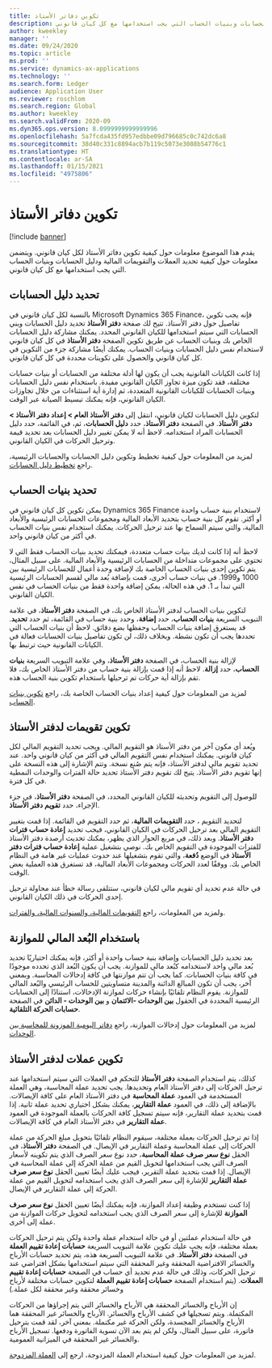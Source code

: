 ```yaml
---
title: تكوين دفاتر الأستاذ
description: يقدم هذا الموضوع معلومات حول كيفية تكوين دفاتر الأستاذ لكل كيان قانوني. ويتضمن معلومات حول كيفية تحديد العملات والتقويمات المالية ودليل الحسابات وبنيات الحساب التي يجب استخدامها مع كل كيان قانوني.
author: kweekley
manager: ''
ms.date: 09/24/2020
ms.topic: article
ms.prod: ''
ms.service: dynamics-ax-applications
ms.technology: ''
ms.search.form: Ledger
audience: Application User
ms.reviewer: roschlom
ms.search.region: Global
ms.author: kweekley
ms.search.validFrom: 2020-09
ms.dyn365.ops.version: 8.0999999999999996
ms.openlocfilehash: 5a7fcda435fd957edbbe09d796685c0c742dc6a8
ms.sourcegitcommit: 38d40c331c8894acb7b119c5073e3088b54776c1
ms.translationtype: HT
ms.contentlocale: ar-SA
ms.lasthandoff: 01/15/2021
ms.locfileid: "4975806"
---
```

# <a name="configure-ledgers"></a>تكوين دفاتر الأستاذ

[!include [banner](../includes/banner.md)]

يقدم هذا الموضوع معلومات حول كيفية تكوين دفاتر الأستاذ لكل كيان قانوني. ويتضمن معلومات حول كيفية تحديد العملات والتقويمات المالية ودليل الحسابات وبنيات الحساب التي يجب استخدامها مع كل كيان قانوني.

## <a name="selecting-the-chart-of-accounts"></a>تحديد دليل الحسابات

بالنسبة لكل كيان قانوني في Microsoft Dynamics 365 Finance، فإنه يجب تكوين تفاصيل حول دفتر الأستاذ. تتيح لك صفحة **دفتر الأستاذ** تحديد دليل الحسابات وبني الحسابات التي سيتم استخدامها للكيان القانوني المحدد. يمكنك مشاركة دليل الحسابات الخاص بك وبنيات الحساب عن طريق تكوين الصفحة **دفتر الأستاذ** في كل كيان قانوني لاستخدام نفس دليل الحسابات وبنيات الحساب. يمكنك أيضًا مشاركة جزء من التكوين في كل كيان قانوني والحصول على تكوينات محددة في كل كيان قانوني.

إذا كانت الكيانات القانونية يجب أن يكون لها أدلة مختلفة من الحسابات أو بنيات حسابات مختلفة، فقد تكون ميزة تجاوز الكيان القانوني مفيدة. باستخدام نفس دليل الحسابات وبنيات الحسابات للكيانات القانونية المتعددة، ثم إدارة أية استثناءات من خلال تجاوزات الكيان القانوني، فإنه يمكنك تبسيط الصيانة عبر الوقت.

لتكوين دليل الحسابات لكيان قانوني، انتقل إلى **دفتر الأستاذ العام \> إعداد دفتر الأستاذ \> دفتر الأستاذ**. في الصفحة **دفتر الأستاذ**، حدد **دليل الحسابات**، ثم، في القائمة، حدد دليل الحسابات المراد استخدامه. لاحظ أنه لا يمكن تغيير دليل الحسابات بعد تحديد قيمة وترحيل الحركات في الكيان القانوني.

لمزيد من المعلومات حول كيفية تخطيط وتكوين دليل الحسابات والحسابات الرئيسية، راجع [تخطيط دليل الحسابات](plan-chart-of-accounts.md).

## <a name="selecting-account-structures"></a>تحديد بنيات الحساب

يمكن تكوين كل كيان قانوني في Dynamics 365 Finance لاستخدام بنية حساب واحدة أو أكثر. تقوم كل بنية حساب بتحديد الأبعاد المالية ومجموعات الحسابات الرئيسية والأبعاد المالية، والتي سيتم السماح بها عند ترحيل الحركات. يمكنك استخدام نفس بنيات الحساب في أكثر من كيان قانوني واحد.

لاحظ أنه إذا كانت لديك بنيات حساب متعددة، فيمكنك تحديد بنيات الحساب فقط التي لا تحتوي على مجموعات متداخلة من الحسابات الرئيسية والأبعاد المالية. على سبيل المثال، يتم تكوين إحدى بنيات الحساب الخاصة بك لإضافة وحدة أعمال للحسابات الرئيسية بين 1000 و1999. في بنيات حساب أخرى، قمت بإضافة بُعد مالي لقسم الحسابات الرئيسية التي تبدأ بـ 1. في هذه الحالة، يمكن إضافة واحدة فقط من بنيات الحساب في نفس الكيان القانوني.

لتكوين بنيات الحساب لدفتر الأستاذ الخاص بك، في الصفحة **دفتر الأستاذ**، في علامة التبويب السريعة **بنيات الحساب**، حدد **إضافة**، وحدد بنية حساب في القائمة، ثم حدد **تحديد**. قد يستغرق إضافة بنيات الحساب وحفظها بضع دقائق. لاحظ أن بنيات الحساب التي تحددها يجب أن تكون نشطة. وبخلاف ذلك، لن تكون تفاصيل بنيات الحسابات فعالة في الكيانات القانونية حيث ترتبط بها.

لإزالة بنية الحساب، في الصفحة **دفتر الأستاذ**، وفي علامة التبويب السريعة **بنيات الحساب**، حدد **إزالة**. لاحظ أنه إذا قمت بإزالة بنية حساب من دفتر الأستاذ الخاص بك، فلا تقم بإزالة أية حركات تم ترحيلها باستخدام تكوين بنية الحساب هذه.

لمزيد من المعلومات حول كيفية إعداد بنيات الحساب الخاصة بك، راجع [تكوين بنيات الحساب](configure-account-structures.md).

## <a name="configuring-calendars-for-the-ledger"></a>تكوين تقويمات لدفتر الأستاذ

ويُعد أي مكون آخر من دفتر الأستاذ هو التقويم المالي. ويجب تحديد التقويم المالي لكل كيان قانوني. يمكنك استخدام نفس التقويم المالي في أكثر من كيان قانوني واحد. عند تحديد تقويم مالي لدفتر الأستاذ، فإنه يتم صُنع نسخة. وتتم الإشارة إلى هذه النسخة على إنها تقويم دفتر الأستاذ. يتيح لك تقويم دفتر الأستاذ تحديد حالة الفترات والوحدات النمطية في كل فترة.

للوصول إلى التقويم وتحديثه للكيان القانوني المحدد، في الصفحة **دفتر الأستاذ**، في جزء الإجراء، حدد **تقويم دفتر الأستاذ**.

لتحديد التقويم ، حدد **التقويمات المالية**، ثم حدد التقويم في القائمة. إذا قمت بتغيير التقويم المالي بعد ترحيل الحركات في الكيان القانوني، فيجب تحديد **إعادة حساب فترات دفتر الأستاذ**. وبعد ذلك، في مربع الحوار الذي يظهر، يمكنك تحديث أرصدة دفتر الأستاذ للفترات الموجودة في التقويم الخاص بك. نوصي بتشغيل عملية **إعادة حساب فترات دفتر الأستاذ** في الوضع **دُفعة**، والتي تقوم بتشغيلها عند حدوث عمليات غير هامة في النظام الخاص بك. ووفقًا لعدد الحركات ومجموعات الأبعاد المالية، قد تستغرق هذه العملية بعض الوقت.

في حالة عدم تحديد أي تقويم مالي لكيان قانوني، ستتلقى رسالة خطأ عند محاولة ترحيل إحدى الحركات في ذلك الكيان القانوني.

ولمزيد من المعلومات، راجع [التقويمات المالية، والسنوات المالية، والفترات](../budgeting/fiscal-calendars-fiscal-years-periods.md).

## <a name="using-a-balancing-financial-dimension"></a>باستخدام البُعد المالي للموازنة

بعد تحديد دليل الحسابات وإضافة بنية حساب واحدة أو أكثر، فإنه يمكنك اختياريًا تحديد بُعد مالي واحد لاستخدامه كبُعد مالي للموازنة. يجب أن يكون البُعد الذي تحدده موجودًا في كافة بنيات الحسابات. كما يجب أن تتم موازنتها في كافة إدخالات المحاسبة. وبمعني آخر، يجب أن تكون المبالغ الدائنة والمدينة متساويتين للحساب الرئيسي والبُعد المالي للموازنة. يقوم النظام تلقائيًا بإنشاء حركات لموازنة الإدخالات، استنادًا إلى الحسابات الرئيسية المحددة في الحقول **بين الوحدات -الائتمان** و **بين الوحدات - الدائن** في الصفحة **حسابات الحركة التلقائية**.

لمزيد من المعلومات حول إدخالات الموازنة، راجع [دفاتر اليومية الموزونة للمحاسبة بين الوحدات](example-balanced-journals-interunit-accounting.md).

## <a name="configuring-currencies-for-the-ledger"></a>تكوين عملات لدفتر الأستاذ

كذلك، يتم استخدام الصفحة **دفتر الأستاذ** للتحكم في العملات التي سيتم استخدامها عند ترحيل الحركات إلى دفتر الأستاذ العام وتحديدها. يجب تحديد عملة المحاسبة، وهي العملة المستخدمة في العمود **عملة المحاسبة** في دفتر الأستاذ العام على كافة الإيصالات. بالإضافة إلى ذلك، في العمود **عملة التقارير**، يمكنك بشكل اختياري تحديد عملة ثانية. إذا قمت بتحديد عملة التقارير، فإنه سيتم تسجيل كافة الحركات بالعملة الموجودة في العمود **عملة التقارير** في دفتر الأستاذ العام في كافة الإيصالات.

إذا تم ترحيل الحركات بعملة مختلفة، سيقوم النظام تلقائيًا بتحويل مبلغ الحركة من عملة الحركات إلى عملة المحاسبة وعملة التقارير في الإيصال. في الصفحة **دفتر الأستاذ**، في الحقل **نوع سعر صرف عملة المحاسبة**، حدد نوع سعر الصرف الذي يتم تكوينه لأسعار الصرف التي يجب استخدامها لتحويل القيم من عملة الحركة إلى عملة المحاسبة في الإيصال. إذا قمت بتحديد عملة التقرير، فيجب عليك أيضًا تعيين الحقل **نوع سعر صرف عملة التقارير** للإشارة إلى سعر الصرف الذي يجب استخدامه لتحويل القيم من عملة الحركة إلى عملة التقارير في الإيصال.

إذا كنت تستخدم وظيفة إعداد الموازنة، فإنه يمكنك أيضًا تعيين الحقل **نوع سعر صرف الموازنة** للإشارة إلى سعر الصرف الذي يجب استخدامه لتحويل حركات الموازنة من عملة إلى أخرى.

في حالة استخدام عملتين أو في حالة استخدام عملة واحدة ولكن يتم ترحيل الحركات بعملة مختلفة، فإنه يجب عليك تكوين علامة التبويب السريعة **حسابات إعادة تقييم العملة** في الصفحة **دفتر الأستاذ**. في علامة التبويب السريعة هذه، يتم تحديد حسابات الأرباح والخسائر الافتراضية المحققة وغير المحققة التي سيتم استخدامها بشكل افتراضي عند ترحيل الحركات، وذلك في حالة عدم تحديد أي حساب في الصفحة **حسابات إعادة تقييم العملات**. (يتم استخدام الصفحة **حسابات إعادة تقييم العملة** لتكوين حسابات مختلفة لأرباح وخسائر محققة وغير محققة لكل عملة.)

إن الأرباح والخسائر المحققة هي الأرباح والخسائر التي يتم إجراؤها من الحركات المكتملة. ويتم تسجيلها في كشف الأرباح والخسائر. الأرباح والخسائر غير المحققة هما الأرباح والخسائر المجسدة، ولكن الحركة غير مكتملة. بمعني آخر، لقد قمت بترحيل فاتورة، على سبيل المثال، ولكن لم يتم بعد الآن تسوية الفاتورة ودفعها. تسجيل الأرباح والخسائر غير المحققة في الميزانية العمومية.

لمزيد من المعلومات حول كيفية استخدام العملة المزدوجة، ارجع إلى [العملة المزدوجة](dual-currency.md).
